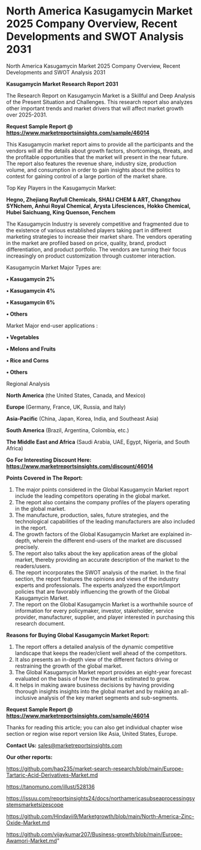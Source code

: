 # North America Kasugamycin Market 2025 Company Overview, Recent Developments and SWOT Analysis 2031
North America Kasugamycin Market 2025 Company Overview, Recent Developments and SWOT Analysis 2031

<strong>Kasugamycin Market Research Report 2031</strong>

The Research Report on Kasugamycin Market is a Skillful and Deep Analysis of the Present Situation and Challenges. This research report also analyzes other important trends and market drivers that will affect market growth over 2025-2031.

<strong>Request Sample Report @ <a href=https://www.marketreportsinsights.com/sample/46014>https://www.marketreportsinsights.com/sample/46014</a></strong>

This Kasugamycin market report aims to provide all the participants and the vendors will all the details about growth factors, shortcomings, threats, and the profitable opportunities that the market will present in the near future. The report also features the revenue share, industry size, production volume, and consumption in order to gain insights about the politics to contest for gaining control of a large portion of the market share.

Top Key Players in the Kasugamycin Market:

<strong>Hegno, Zhejiang Rayfull Chemicals, SHALI CHEM & ART, Changzhou SYNchem, Anhui Royal Chemical, Arysta Lifesciences, Hokko Chemical, Hubei Saichuang, King Quenson, Fenchem</strong>

The Kasugamycin Industry is severely competitive and fragmented due to the existence of various established players taking part in different marketing strategies to increase their market share. The vendors operating in the market are profiled based on price, quality, brand, product differentiation, and product portfolio. The vendors are turning their focus increasingly on product customization through customer interaction.

Kasugamycin Market Major Types are:

<strong>•  Kasugamycin 2%

•  Kasugamycin 4%

•  Kasugamycin 6%

•  Others</strong>

Market Major end-user applications :

<strong>•  Vegetables

•  Melons and Fruits

•  Rice and Corns

•  Others</strong>

Regional Analysis

</u><strong><b>North America</b></strong> (the United States, Canada, and Mexico)

<strong><b>Europe </b></strong>(Germany, France, UK, Russia, and Italy)

<strong><b>Asia-Pacific</b></strong> (China, Japan, Korea, India, and Southeast Asia)

<strong><b>South America</b></strong> (Brazil, Argentina, Colombia, etc.)

<strong><b>The Middle East and Africa</b></strong> (Saudi Arabia, UAE, Egypt, Nigeria, and South Africa)

<strong>Go For Interesting Discount Here: <a href=https://www.marketreportsinsights.com/discount/46014>https://www.marketreportsinsights.com/discount/46014</a></strong>

<strong>Points Covered in The Report:</strong>
<ol>
  <li>The major points considered in the Global Kasugamycin Market report include the leading competitors operating in the global market.</li>
  <li>The report also contains the company profiles of the players operating in the global market.</li>
  <li>The manufacture, production, sales, future strategies, and the technological capabilities of the leading manufacturers are also included in the report.</li>
  <li>The growth factors of the Global Kasugamycin Market are explained in-depth, wherein the different end-users of the market are discussed precisely.</li>
  <li>The report also talks about the key application areas of the global market, thereby providing an accurate description of the market to the readers/users.</li>
  <li>The report incorporates the SWOT analysis of the market. In the final section, the report features the opinions and views of the industry experts and professionals. The experts analyzed the export/import policies that are favorably influencing the growth of the Global Kasugamycin Market.</li>
  <li>The report on the Global Kasugamycin Market is a worthwhile source of information for every policymaker, investor, stakeholder, service provider, manufacturer, supplier, and player interested in purchasing this research document.</li>
</ol>
<strong>Reasons for Buying Global Kasugamycin Market Report:</strong>

<ol>
  <li>The report offers a detailed analysis of the dynamic competitive landscape that keeps the reader/client well ahead of the competitors.</li>
  <li>It also presents an in-depth view of the different factors driving or restraining the growth of the global market.</li>
  <li>The Global Kasugamycin Market report provides an eight-year forecast evaluated on the basis of how the market is estimated to grow.</li>
  <li>It helps in making aware business decisions by having providing thorough insights insights into the global market and by making an all-inclusive analysis of the key market segments and sub-segments.</li>
</ol>
<strong>Request Sample Report @ <a href=https://www.marketreportsinsights.com/sample/46014>https://www.marketreportsinsights.com/sample/46014</a></strong>


Thanks for reading this article; you can also get individual chapter wise section or region wise report version like Asia, United States, Europe.

<strong>Contact Us:</strong>
sales@marketreportsinsights.com

<strong>Our other reports:</strong>

<a href=https://github.com/haq235/market-search-research/blob/main/Europe-Tartaric-Acid-Derivatives-Market.md>https://github.com/haq235/market-search-research/blob/main/Europe-Tartaric-Acid-Derivatives-Market.md</a>

<a href=https://tanomuno.com/illust/528136>https://tanomuno.com/illust/528136</a>

<a href=https://issuu.com/reportsinsights24/docs/northamericasubseaprocessingsystemsmarketsizescope>https://issuu.com/reportsinsights24/docs/northamericasubseaprocessingsystemsmarketsizescope</a>

<a href=https://github.com/Hindavii9/Marketgrowth/blob/main/North-America-Zinc-Oxide-Market.md>https://github.com/Hindavii9/Marketgrowth/blob/main/North-America-Zinc-Oxide-Market.md</a>

<a href=https://github.com/vijaykumar207/Business-growth/blob/main/Europe-Awamori-Market.md>https://github.com/vijaykumar207/Business-growth/blob/main/Europe-Awamori-Market.md</a>"
